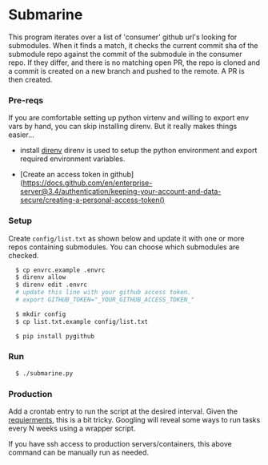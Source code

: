 # Submarine

This program iterates over a list of 'consumer' github url's looking for
submodules. When it finds a match, it checks the current commit sha of the
submodule repo against the commit of the submodule in the consumer repo.
If they differ, and there is no matching open PR, the repo is cloned
and a commit is created on a new branch and pushed to the remote. A PR
is then created.

### Pre-reqs

If you are comfortable setting up python virtenv and
willing to export env vars by hand, you can skip
installing direnv. But it really makes things easier...

- install [direnv](https://docs.github.com/en/enterprise-server@3.4/authentication/keeping-your-account-and-data-secure/creating-a-personal-access-token)
    direnv is used to setup the python environment and
    export required environment variables.

- [Create an access token in github](https://docs.github.com/en/enterprise-server@3.4/authentication/keeping-your-account-and-data-secure/creating-a-personal-access-token()

### Setup

Create `config/list.txt` as shown below and update it
with one or more repos containing submodules.
You can choose which submodules are checked.

```bash
  $ cp envrc.example .envrc
  $ direnv allow
  $ direnv edit .envrc
  # update this line with your github access token.
  # export GITHUB_TOKEN="_YOUR_GITHUB_ACCESS_TOKEN_"

  $ mkdir config
  $ cp list.txt.example config/list.txt

  $ pip install pygithub
```

### Run

```bash
  $ ./submarine.py
```

### Production

Add a crontab entry to run the script at the desired interval.  Given the
[requierments](REQUIREMENTS.txt), this is a bit tricky. Googling will
reveal some ways to run tasks every N weeks using a wrapper script.

If you have ssh access to production servers/containers, this above
command can be manually run as needed.

